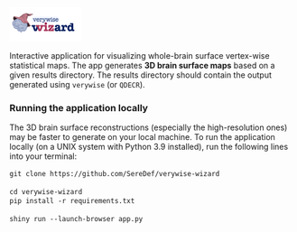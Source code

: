 
<img src="www/vwwizard_logo.png" width="128"/>

Interactive application for visualizing whole-brain surface vertex-wise statistical maps.
The app generates **3D brain surface maps** based on a given results directory. 
The results directory should contain the output generated using `verywise` (or `QDECR`).

### Running the application locally 
The 3D brain surface reconstructions (especially the high-resolution ones) may be faster to generate on your local machine. 
To run the application locally (on a UNIX system with Python 3.9 installed), run the following lines into your terminal:
```
git clone https://github.com/SereDef/verywise-wizard

cd verywise-wizard
pip install -r requirements.txt

shiny run --launch-browser app.py
```

